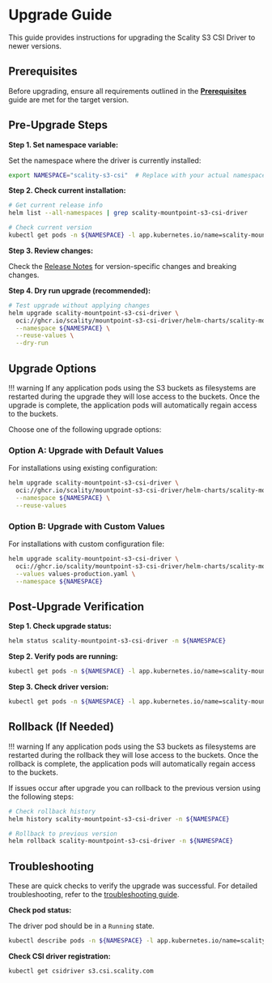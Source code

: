 # Upgrade Guide

This guide provides instructions for upgrading the Scality S3 CSI Driver to newer versions.

## Prerequisites

Before upgrading, ensure all requirements outlined in the **[Prerequisites](prerequisites.md)** guide are met for the target version.

## Pre-Upgrade Steps

**Step 1. Set namespace variable:**

Set the namespace where the driver is currently installed:

```bash
export NAMESPACE="scality-s3-csi"  # Replace with your actual namespace
```

**Step 2. Check current installation:**

```bash
# Get current release info
helm list --all-namespaces | grep scality-mountpoint-s3-csi-driver

# Check current version
kubectl get pods -n ${NAMESPACE} -l app.kubernetes.io/name=scality-mountpoint-s3-csi-driver -o jsonpath='{.items[0].spec.containers[0].image}'
```

**Step 3. Review changes:**

Check the [Release Notes](../release-notes.md) for version-specific changes and breaking changes.

**Step 4. Dry run upgrade (recommended):**

```bash
# Test upgrade without applying changes
helm upgrade scality-mountpoint-s3-csi-driver \
  oci://ghcr.io/scality/mountpoint-s3-csi-driver/helm-charts/scality-mountpoint-s3-csi-driver \
  --namespace ${NAMESPACE} \
  --reuse-values \
  --dry-run
```

## Upgrade Options

!!! warning
    If any application pods using the S3 buckets as filesystems are restarted during the upgrade they will lose access to the buckets.
    Once the upgrade is complete, the application pods will automatically regain access to the buckets.

Choose one of the following upgrade options:

### Option A: Upgrade with Default Values

For installations using existing configuration:

```bash
helm upgrade scality-mountpoint-s3-csi-driver \
  oci://ghcr.io/scality/mountpoint-s3-csi-driver/helm-charts/scality-mountpoint-s3-csi-driver \
  --namespace ${NAMESPACE} \
  --reuse-values
```

### Option B: Upgrade with Custom Values

For installations with custom configuration file:

```bash
helm upgrade scality-mountpoint-s3-csi-driver \
  oci://ghcr.io/scality/mountpoint-s3-csi-driver/helm-charts/scality-mountpoint-s3-csi-driver \
  --values values-production.yaml \
  --namespace ${NAMESPACE}
```

## Post-Upgrade Verification

**Step 1. Check upgrade status:**

```bash
helm status scality-mountpoint-s3-csi-driver -n ${NAMESPACE}
```

**Step 2. Verify pods are running:**

```bash
kubectl get pods -n ${NAMESPACE} -l app.kubernetes.io/name=scality-mountpoint-s3-csi-driver
```

**Step 3. Check driver version:**

```bash
kubectl get pods -n ${NAMESPACE} -l app.kubernetes.io/name=scality-mountpoint-s3-csi-driver -o jsonpath='{.items[0].spec.containers[0].image}'
```

## Rollback (If Needed)

!!! warning
    If any application pods using the S3 buckets as filesystems are restarted during the rollback they will lose access to the buckets.
    Once the rollback is complete, the application pods will automatically regain access to the buckets.

If issues occur after upgrade you can rollback to the previous version using the following steps:

```bash
# Check rollback history
helm history scality-mountpoint-s3-csi-driver -n ${NAMESPACE}

# Rollback to previous version
helm rollback scality-mountpoint-s3-csi-driver -n ${NAMESPACE}
```

## Troubleshooting

These are quick checks to verify the upgrade was successful. For detailed troubleshooting, refer to the [troubleshooting guide](../troubleshooting.md).

**Check pod status:**

The driver pod should be in a `Running` state.

```bash
kubectl describe pods -n ${NAMESPACE} -l app.kubernetes.io/name=scality-mountpoint-s3-csi-driver
```

**Check CSI driver registration:**

```bash
kubectl get csidriver s3.csi.scality.com
```
